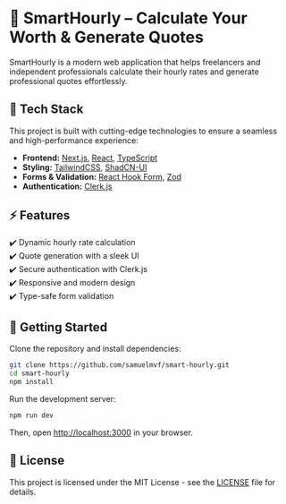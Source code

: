# 💼 SmartHourly – Calculate Your Worth & Generate Quotes

SmartHourly is a modern web application that helps freelancers and independent professionals calculate their hourly rates and generate professional quotes effortlessly.

## 🚀 Tech Stack
This project is built with cutting-edge technologies to ensure a seamless and high-performance experience:

- **Frontend:** [Next.js](https://nextjs.org/), [React](https://react.dev/), [TypeScript](https://www.typescriptlang.org/)
- **Styling:** [TailwindCSS](https://tailwindcss.com/), [ShadCN-UI](https://ui.shadcn.com/)
- **Forms & Validation:** [React Hook Form](https://react-hook-form.com/), [Zod](https://zod.dev/)
- **Authentication:** [Clerk.js](https://clerk.dev/)

## ⚡ Features
✔️ Dynamic hourly rate calculation  
✔️ Quote generation with a sleek UI  
✔️ Secure authentication with Clerk.js  
✔️ Responsive and modern design  
✔️ Type-safe form validation  

## 📌 Getting Started
Clone the repository and install dependencies:
```sh
git clone https://github.com/samuelmvf/smart-hourly.git
cd smart-hourly
npm install
```
Run the development server:
```sh
npm run dev
```
Then, open [http://localhost:3000](http://localhost:3000) in your browser.

## 📜 License
This project is licensed under the MIT License - see the [LICENSE](LICENSE) file for details.
